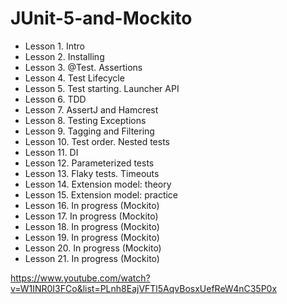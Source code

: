 # JUnit-5-and-Mockito


- Lesson 1. Intro	
- Lesson 2. Installing	
- Lesson 3. @Test. Assertions
- Lesson 4. Test Lifecycle
- Lesson 5. Test starting. Launcher API
- Lesson 6. TDD
- Lesson 7. AssertJ and Hamcrest
- Lesson 8. Testing Exceptions
- Lesson 9. Tagging and Filtering
- Lesson 10. Test order. Nested tests
- Lesson 11. DI
- Lesson 12. Parameterized tests
- Lesson 13. Flaky tests. Timeouts
- Lesson 14. Extension model: theory
- Lesson 15. Extension model: practice
- Lesson 16. In progress (Mockito)
- Lesson 17. In progress (Mockito)
- Lesson 18. In progress (Mockito)
- Lesson 19. In progress (Mockito)
- Lesson 20. In progress (Mockito)
- Lesson 21. In progress (Mockito)

https://www.youtube.com/watch?v=W1INR0I3FCo&list=PLnh8EajVFTl5AqvBosxUefReW4nC35P0x
